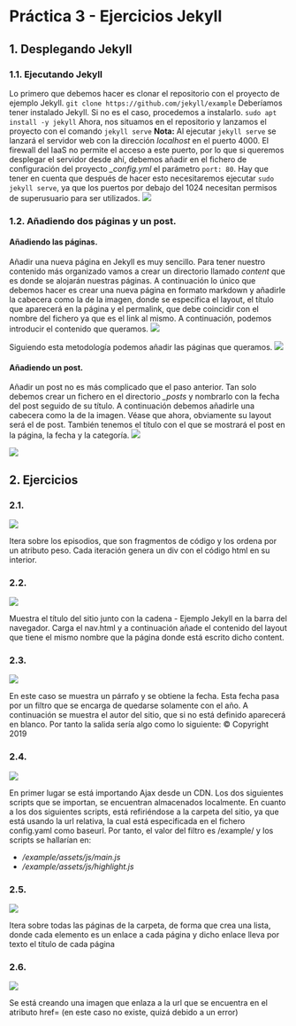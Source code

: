 # Práctica 3 - Ejercicios Jekyll

## 1. Desplegando Jekyll
### 1.1. Ejecutando Jekyll
Lo primero que debemos hacer es clonar el repositorio con el proyecto de ejemplo Jekyll.
`git clone https://github.com/jekyll/example`
Deberíamos tener instalado Jekyll. Si no es el caso, procedemos a instalarlo.
`sudo apt install -y jekyll`
Ahora, nos situamos en el repositorio y lanzamos el proyecto con el comando `jekyll serve`
**Nota:** Al ejecutar `jekyll serve` se lanzará el servidor web con la dirección *localhost* en el puerto 4000. El firewall del IaaS no permite el acceso a este puerto, por lo que si queremos desplegar el servidor desde ahí, debemos añadir en el fichero de configuración del proyecto *_config.yml* el parámetro `port: 80`.
Hay que tener en cuenta que después de hacer esto necesitaremos ejecutar `sudo jekyll serve`, ya que los puertos por debajo del 1024 necesitan permisos de superusuario para ser utilizados.
<a href="http://i.imgur.com/1DcBbhm.png">
  <img src="http://imgur.com/1DcBbhml.png" />
</a>

### 1.2. Añadiendo dos páginas y un post.
#### Añadiendo las páginas.
Añadir una nueva página en Jekyll es muy sencillo. Para tener nuestro contenido más organizado vamos a crear un directorio llamado *content* que es donde se alojarán nuestras páginas.
A continuación lo único que debemos hacer es crear una nueva página en formato markdown y añadirle la cabecera como la de la imagen, donde se especifica el layout, el título que aparecerá en la página y el permalink, que debe coincidir con el nombre del fichero ya que es el link al mismo. A continuación, podemos introducir el contenido que queramos.
<a href="http://i.imgur.com/L3aPV87.png">
  <img src="http://imgur.com/L3aPV87l.png" />
</a>

Siguiendo esta metodología podemos añadir las páginas que queramos.
<a href="http://i.imgur.com/VF6lQZc.png">
  <img src="http://imgur.com/VF6lQZcl.png" />
</a>

#### Añadiendo un post.
Añadir un post no es más complicado que el paso anterior. Tan solo debemos crear un fichero en el directorio *_posts* y nombrarlo con la fecha del post seguido de su título.
A continuación debemos añadirle una cabecera como la de la imagen. Véase que ahora, obviamente su layout será el de post. También tenemos el título con el que se mostrará el post en la página, la fecha y la categoría.
<a href="http://i.imgur.com/KnxSUgt.png">
  <img src="http://imgur.com/KnxSUgtl.png" />
</a>

<a href="http://i.imgur.com/Nas7m8K.png">
  <img src="http://imgur.com/Nas7m8Kl.png" />
</a>


## 2. Ejercicios
### 2.1.
<a href="http://i.imgur.com/n5mwiSz.png">
  <img src="http://imgur.com/n5mwiSzl.png" />
</a>

Itera sobre los episodios, que son fragmentos de código y los ordena por un atributo peso.
Cada iteración genera un div con el código html en su interior.

### 2.2.
<a href="http://i.imgur.com/xnRiTYJ.png">
  <img src="http://imgur.com/xnRiTYJl.png" />
</a>

Muestra el título del sitio junto con la cadena - Ejemplo Jekyll en la barra del navegador.
Carga el nav.html y a continuación añade el contenido del layout que tiene el mismo nombre que la página donde está escrito dicho content.

### 2.3.
<a href="http://i.imgur.com/HHd1tU4.png">
  <img src="http://imgur.com/HHd1tU4l.png" />
</a>

En este caso se muestra un párrafo y se obtiene la fecha. Esta fecha pasa por un filtro que se encarga de quedarse solamente con el año. A continuación se muestra el autor del sitio, que si no está definido aparecerá en blanco. Por tanto la salida sería algo como lo siguiente:
© Copyright 2019

### 2.4.
<a href="http://i.imgur.com/aQNOmzv.png">
  <img src="http://imgur.com/aQNOmzvl.png" />
</a>

En primer lugar se está importando Ajax desde un CDN.
Los dos siguientes scripts que se importan, se encuentran almacenados localmente.
En cuanto a los dos siguientes scripts, está refiriéndose a la carpeta del sitio, ya que está usando la url relativa, la cual está especificada en el fichero config.yaml como baseurl. Por tanto, el valor del filtro es /example/ y los scripts se hallarían en:

* */example/assets/js/main.js*
* */example/assets/js/highlight.js*


### 2.5.
<a href="http://i.imgur.com/x1crgJA.png">
  <img src="http://imgur.com/x1crgJAl.png" />
</a>

Itera sobre todas las páginas de la carpeta, de forma que crea una lista, donde cada elemento es un enlace a cada página y dicho enlace lleva por texto el título de cada página

### 2.6.
<a href="http://i.imgur.com/oxiyTCe.png">
  <img src="http://imgur.com/oxiyTCel.png" />
</a>

Se está creando una imagen que enlaza a la url que se encuentra en el atributo href= (en este caso no existe, quizá debido a un error)
